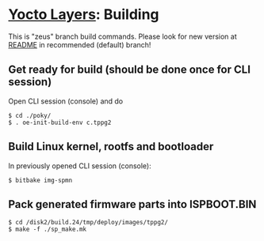 # [Yocto Layers](/plus1_layers): Building

This is "zeus" branch build commands.
Please look for new version at
[README](https://github.com/tibbotech/yocto_layers) in recommended (default)
branch!

## Get ready for build (should be done once for CLI session)
Open CLI session (console) and do
```
$ cd ./poky/
$ . oe-init-build-env c.tppg2
```

## Build Linux kernel, rootfs and bootloader
In previously opened CLI session (console):
```
$ bitbake img-spmn
```

## Pack generated firmware parts into ISPBOOT.BIN
```
$ cd /disk2/build.24/tmp/deploy/images/tppg2/
$ make -f ./sp_make.mk
```
